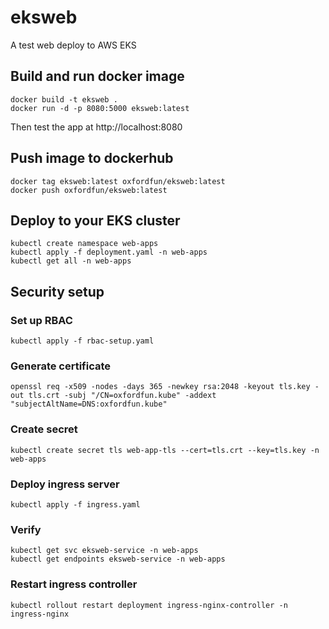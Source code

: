 # eksweb
A test web deploy to AWS EKS

## Build and run docker image
```shell
docker build -t eksweb .
docker run -d -p 8080:5000 eksweb:latest
```

Then test the app at http://localhost:8080

## Push image to dockerhub

```shell
docker tag eksweb:latest oxfordfun/eksweb:latest
docker push oxfordfun/eksweb:latest
```

## Deploy to your EKS cluster
```shell
kubectl create namespace web-apps
kubectl apply -f deployment.yaml -n web-apps
kubectl get all -n web-apps
```

## Security setup

### Set up RBAC
```shell
kubectl apply -f rbac-setup.yaml
```

### Generate certificate
```shell
openssl req -x509 -nodes -days 365 -newkey rsa:2048 -keyout tls.key -out tls.crt -subj "/CN=oxfordfun.kube" -addext "subjectAltName=DNS:oxfordfun.kube"
```
### Create secret
```shell
kubectl create secret tls web-app-tls --cert=tls.crt --key=tls.key -n web-apps
```
### Deploy ingress server
```shell
kubectl apply -f ingress.yaml
```
### Verify 
```shell
kubectl get svc eksweb-service -n web-apps
kubectl get endpoints eksweb-service -n web-apps
```
### Restart ingress controller
```shell
kubectl rollout restart deployment ingress-nginx-controller -n ingress-nginx
```